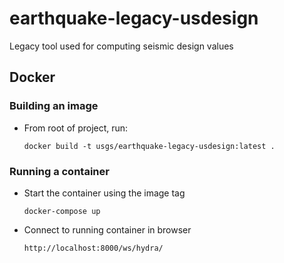 # earthquake-legacy-usdesign
Legacy tool used for computing seismic design values


## Docker

### Building an image

- From root of project, run:
    ```
    docker build -t usgs/earthquake-legacy-usdesign:latest .
    ```

### Running a container

- Start the container using the image tag
    ```
    docker-compose up
    ```

- Connect to running container in browser
  ```
  http://localhost:8000/ws/hydra/
  ```